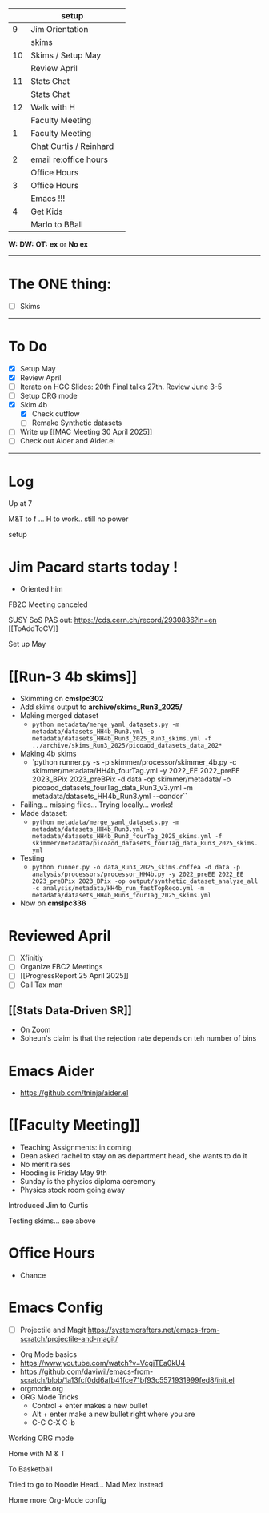 
|     | setup                  |     |
| --- | ---------------------- | --- |
| 9   | Jim Orientation        |     |
|     | skims                  |     |
| 10  | Skims / Setup May      |     |
|     | Review April           |     |
| 11  | Stats Chat             |     |
|     | Stats Chat             |     |
| 12  | Walk with H            |     |
|     | Faculty Meeting        |     |
| 1   | Faculty Meeting        |     |
|     | Chat Curtis / Reinhard |     |
| 2   | email re:office hours  |     |
|     | Office Hours           |     |
| 3   | Office Hours           |     |
|     | Emacs !!!              |     |
| 4   | Get Kids               |     |
|     | Marlo to BBall         |     |

**W:**
**DW:**
**OT:**
**ex** or **No ex**

---
# The ONE thing: 
- [ ] Skims

---
# To Do

- [x] Setup May 
- [x] Review April 
- [ ] Iterate on HGC Slides:  20th Final talks 27th. Review June 3-5
- [ ] Setup ORG mode
- [x] Skim 4b 
	- [x] Check cutflow
	- [ ] Remake Synthetic datasets
- [ ] Write up [[MAC Meeting 30 April 2025]]
- [ ] Check out Aider and Aider.el

---

# Log

Up at 7 

M&T to f ... H to work.. still no power

setup

# Jim Pacard starts today !
- Oriented him

FB2C Meeting canceled 

SUSY SoS PAS out: https://cds.cern.ch/record/2930836?ln=en 
 [[ToAddToCV]]

Set up May

# [[Run-3 4b skims]]
- Skimming on **cmslpc302**
- Add skims output to **archive/skims_Run3_2025/**
- Making merged dataset
	- `python metadata/merge_yaml_datasets.py -m metadata/datasets_HH4b_Run3.yml -o metadata/datasets_HH4b_Run3_2025_Run3_skims.yml -f ../archive/skims_Run3_2025/picoaod_datasets_data_202*`
- Making 4b skims
	- `python runner.py -s -p skimmer/processor/skimmer_4b.py -c skimmer/metadata/HH4b_fourTag.yml -y 2022_EE 2022_preEE 2023_BPix 2023_preBPix -d data -op skimmer/metadata/ -o picoaod_datasets_fourTag_data_Run3_v3.yml -m metadata/datasets_HH4b_Run3.yml --condor``
- Failing... missing files... Trying locally... works!
- Made dataset:
	- `python metadata/merge_yaml_datasets.py -m metadata/datasets_HH4b_Run3.yml -o metadata/datasets_HH4b_Run3_fourTag_2025_skims.yml -f skimmer/metadata/picoaod_datasets_fourTag_data_Run3_2025_skims.yml`
- Testing
	- `python runner.py -o data_Run3_2025_skims.coffea -d data -p analysis/processors/processor_HH4b.py -y 2022_preEE 2022_EE 2023_preBPix 2023_BPix -op output/synthetic_dataset_analyze_all -c analysis/metadata/HH4b_run_fastTopReco.yml -m metadata/datasets_HH4b_Run3_fourTag_2025_skims.yml`
- Now on **cmslpc336**

# Reviewed April
- [ ] Xfinitiy 
- [ ] Organize FBC2 Meetings
- [ ] [[ProgressReport 25 April 2025]]
- [ ] Call Tax man

## [[Stats Data-Driven SR]]
- On Zoom
- Soheun's claim is that the rejection rate depends on teh number of bins


# Emacs Aider
- https://github.com/tninja/aider.el


# [[Faculty Meeting]]
- Teaching Assignments: in coming
- Dean asked rachel to stay on as department head, she wants to do it
- No merit raises
- Hooding is Friday May 9th
- Sunday is the physics diploma ceremony
- Physics stock room going away

Introduced Jim to Curtis

Testing skims... see above

# Office Hours 
- Chance

# Emacs Config
- [ ] Projectile and Magit https://systemcrafters.net/emacs-from-scratch/projectile-and-magit/
- Org Mode basics
- https://www.youtube.com/watch?v=VcgjTEa0kU4
- https://github.com/daviwil/emacs-from-scratch/blob/1a13fcf0dd6afb41fce71bf93c5571931999fed8/init.el
- orgmode.org
- ORG Mode Tricks
	- Control + enter makes a new bullet
	- Alt + enter make a new bullet right where you are
	- C-C C-X C-b

Working ORG mode

Home with M & T 

To Basketball

Tried to go to Noodle Head... Mad Mex instead

Home more Org-Mode config
